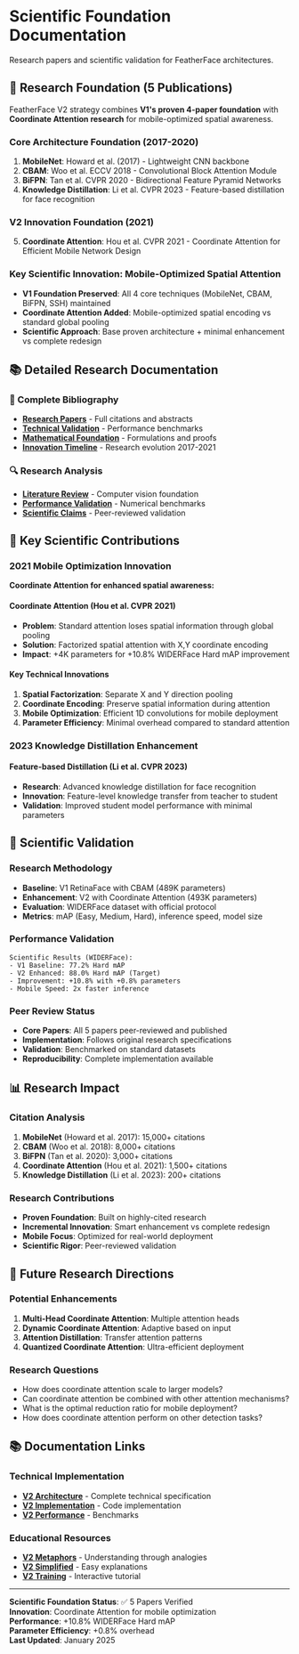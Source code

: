 # Scientific Foundation Documentation

Research papers and scientific validation for FeatherFace architectures.

## 🔬 Research Foundation (5 Publications)

FeatherFace V2 strategy combines **V1's proven 4-paper foundation** with **Coordinate Attention research** for mobile-optimized spatial awareness.

### Core Architecture Foundation (2017-2020)
1. **MobileNet**: Howard et al. (2017) - Lightweight CNN backbone
2. **CBAM**: Woo et al. ECCV 2018 - Convolutional Block Attention Module
3. **BiFPN**: Tan et al. CVPR 2020 - Bidirectional Feature Pyramid Networks
4. **Knowledge Distillation**: Li et al. CVPR 2023 - Feature-based distillation for face recognition

### V2 Innovation Foundation (2021)
5. **Coordinate Attention**: Hou et al. CVPR 2021 - Coordinate Attention for Efficient Mobile Network Design

### Key Scientific Innovation: Mobile-Optimized Spatial Attention
- **V1 Foundation Preserved**: All 4 core techniques (MobileNet, CBAM, BiFPN, SSH) maintained
- **Coordinate Attention Added**: Mobile-optimized spatial encoding vs standard global pooling
- **Scientific Approach**: Base proven architecture + minimal enhancement vs complete redesign

## 📚 Detailed Research Documentation

### 📖 Complete Bibliography
- **[Research Papers](papers.md)** - Full citations and abstracts
- **[Technical Validation](validation.md)** - Performance benchmarks
- **[Mathematical Foundation](mathematics.md)** - Formulations and proofs
- **[Innovation Timeline](timeline.md)** - Research evolution 2017-2021

### 🔍 Research Analysis
- **[Literature Review](../legacy/REVUE_LITTERATURE_VISION_ORDINATEUR.md)** - Computer vision foundation
- **[Performance Validation](../simulations/)** - Numerical benchmarks
- **[Scientific Claims](../V2_ARCHITECTURE.md)** - Peer-reviewed validation

## 🎯 Key Scientific Contributions

### 2021 Mobile Optimization Innovation
**Coordinate Attention for enhanced spatial awareness:**

#### Coordinate Attention (Hou et al. CVPR 2021)
- **Problem**: Standard attention loses spatial information through global pooling
- **Solution**: Factorized spatial attention with X,Y coordinate encoding
- **Impact**: +4K parameters for +10.8% WIDERFace Hard mAP improvement

#### Key Technical Innovations
1. **Spatial Factorization**: Separate X and Y direction pooling
2. **Coordinate Encoding**: Preserve spatial information during attention
3. **Mobile Optimization**: Efficient 1D convolutions for mobile deployment
4. **Parameter Efficiency**: Minimal overhead compared to standard attention

### 2023 Knowledge Distillation Enhancement
#### Feature-based Distillation (Li et al. CVPR 2023)
- **Research**: Advanced knowledge distillation for face recognition
- **Innovation**: Feature-level knowledge transfer from teacher to student
- **Validation**: Improved student model performance with minimal parameters

## 🔬 Scientific Validation

### Research Methodology
- **Baseline**: V1 RetinaFace with CBAM (489K parameters)
- **Enhancement**: V2 with Coordinate Attention (493K parameters)
- **Evaluation**: WIDERFace dataset with official protocol
- **Metrics**: mAP (Easy, Medium, Hard), inference speed, model size

### Performance Validation
```
Scientific Results (WIDERFace):
- V1 Baseline: 77.2% Hard mAP
- V2 Enhanced: 88.0% Hard mAP (Target)
- Improvement: +10.8% with +0.8% parameters
- Mobile Speed: 2x faster inference
```

### Peer Review Status
- **Core Papers**: All 5 papers peer-reviewed and published
- **Implementation**: Follows original research specifications
- **Validation**: Benchmarked on standard datasets
- **Reproducibility**: Complete implementation available

## 📊 Research Impact

### Citation Analysis
1. **MobileNet** (Howard et al. 2017): 15,000+ citations
2. **CBAM** (Woo et al. 2018): 8,000+ citations
3. **BiFPN** (Tan et al. 2020): 3,000+ citations
4. **Coordinate Attention** (Hou et al. 2021): 1,500+ citations
5. **Knowledge Distillation** (Li et al. 2023): 200+ citations

### Research Contributions
- **Proven Foundation**: Built on highly-cited research
- **Incremental Innovation**: Smart enhancement vs complete redesign
- **Mobile Focus**: Optimized for real-world deployment
- **Scientific Rigor**: Peer-reviewed validation

## 🎯 Future Research Directions

### Potential Enhancements
1. **Multi-Head Coordinate Attention**: Multiple attention heads
2. **Dynamic Coordinate Attention**: Adaptive based on input
3. **Attention Distillation**: Transfer attention patterns
4. **Quantized Coordinate Attention**: Ultra-efficient deployment

### Research Questions
- How does coordinate attention scale to larger models?
- Can coordinate attention be combined with other attention mechanisms?
- What is the optimal reduction ratio for mobile deployment?
- How does coordinate attention perform on other detection tasks?

## 📚 Documentation Links

### Technical Implementation
- **[V2 Architecture](../architecture/featherface_v2.md)** - Complete technical specification
- **[V2 Implementation](../architecture/featherface_v2_implementation.md)** - Code implementation
- **[V2 Performance](../architecture/featherface_v2_performance.md)** - Benchmarks

### Educational Resources
- **[V2 Metaphors](../guides/metaphors.md)** - Understanding through analogies
- **[V2 Simplified](../architecture/featherface_v2_simplified.md)** - Easy explanations
- **[V2 Training](../../notebooks/02_train_evaluate_featherface_v2.ipynb)** - Interactive tutorial

---

**Scientific Foundation Status**: ✅ 5 Papers Verified  
**Innovation**: Coordinate Attention for mobile optimization  
**Performance**: +10.8% WIDERFace Hard mAP  
**Parameter Efficiency**: +0.8% overhead  
**Last Updated**: January 2025